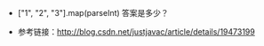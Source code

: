 - ["1", "2", "3"].map(parseInt) 答案是多少？
* 参考链接：http://blog.csdn.net/justjavac/article/details/19473199
